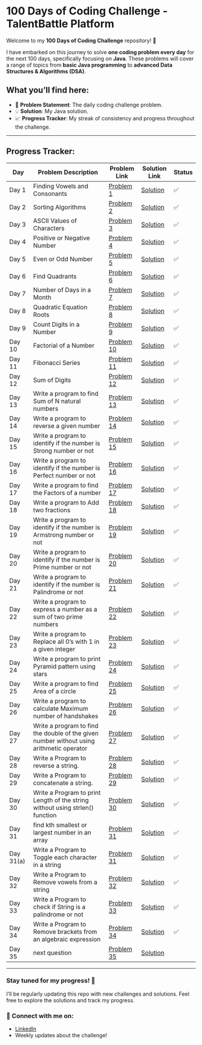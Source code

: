 # 100 Days of Coding Challenge - TalentBattle Platform

Welcome to my **100 Days of Coding Challenge** repository! 🎯

I have embarked on this journey to solve **one coding problem every day** for the next 100 days, specifically focusing on **Java**. These problems will cover a range of topics from **basic Java programming** to **advanced Data Structures & Algorithms (DSA)**.

## What you’ll find here:
- 📝 **Problem Statement**: The daily coding challenge problem.
- 💡 **Solution**: My Java solution.
- 📈 **Progress Tracker**: My streak of consistency and progress throughout the challenge.

---


## Progress Tracker:

| Day   | Problem Description                         | Problem Link                     | Solution Link                    | Status  |
|-------|---------------------------------------------|-----------------------------------|-----------------------------------|---------|
| Day 1 | Finding Vowels and Consonants               | [Problem 1](https://github.com/kiranreddy4433E/100-Days_Coading_Challenge/blob/main/Day_1/Day_1.md)       | [Solution](https://github.com/kiranreddy4433E/100-Days_Coading_Challenge/blob/main/Day_1/Day_1.md) | ✅      |
| Day 2 | Sorting Algorithms                          | [Problem 2](https://github.com/kiranreddy4433E/100-Days_Coading_Challenge/blob/main/Day_2/Day_2.md)       | [Solution](https://github.com/kiranreddy4433E/100-Days_Coading_Challenge/blob/main/Day_2/Day_2.md) | ✅      |
| Day 3 | ASCII Values of Characters                  | [Problem 3](https://github.com/kiranreddy4433E/100-Days_Coading_Challenge/blob/main/Day_3/Day_3.md)       | [Solution](https://github.com/kiranreddy4433E/100-Days_Coading_Challenge/blob/main/Day_3/Day_3.md) | ✅      |
| Day 4 | Positive or Negative Number                 | [Problem 4](https://github.com/kiranreddy4433E/100-Days_Coading_Challenge/blob/main/Day_4/Day_4.md)       | [Solution](https://github.com/kiranreddy4433E/100-Days_Coading_Challenge/blob/main/Day_4/Day_4.md) | ✅      |
| Day 5 | Even or Odd Number                          | [Problem 5](https://github.com/kiranreddy4433E/100-Days_Coading_Challenge/blob/main/Day_5/Day_5.md)       | [Solution](https://github.com/kiranreddy4433E/100-Days_Coading_Challenge/blob/main/Day_5/Day_5.md) | ✅      |
| Day 6 | Find Quadrants                              | [Problem 6](https://github.com/kiranreddy4433E/100-Days_Coading_Challenge/blob/main/Day_6/Day_6.md)       | [Solution](https://github.com/kiranreddy4433E/100-Days_Coading_Challenge/blob/main/Day_6/Day_6.md) | ✅      |
| Day 7 | Number of Days in a Month                   | [Problem 7](https://github.com/kiranreddy4433E/100-Days_Coading_Challenge/blob/main/Day_7/Day_7.md)       | [Solution](https://github.com/kiranreddy4433E/100-Days_Coading_Challenge/blob/main/Day_7/Day_7.md) | ✅      |
| Day 8 | Quadratic Equation Roots                    | [Problem 8](https://github.com/kiranreddy4433E/100-Days_Coading_Challenge/blob/main/Day_8/Day_8.md)       | [Solution](https://github.com/kiranreddy4433E/100-Days_Coading_Challenge/blob/main/Day_8/Day_8.md) | ✅      |
| Day 9 | Count Digits in a Number                    | [Problem 9](https://github.com/kiranreddy4433E/100-Days_Coading_Challenge/blob/main/Day_9/Day_9.md)       | [Solution](https://github.com/kiranreddy4433E/100-Days_Coading_Challenge/blob/main/Day_9/Day_9.md) | ✅      |
| Day 10| Factorial of a Number                       | [Problem 10](https://github.com/kiranreddy4433E/100-Days_Coading_Challenge/blob/main/Day_10/Day_10.md)    | [Solution](https://github.com/kiranreddy4433E/100-Days_Coading_Challenge/blob/main/Day_10/Day_10.md) | ✅      |
| Day 11| Fibonacci Series                            | [Problem 11](https://github.com/kiranreddy4433E/100-Days_Coading_Challenge/blob/main/Day_11/Day_11.md)    | [Solution](https://github.com/kiranreddy4433E/100-Days_Coading_Challenge/blob/main/Day_11/Day_11.md) | ✅      |
| Day 12| Sum of Digits                               | [Problem 12](https://github.com/kiranreddy4433E/100-Days_Coading_Challenge/blob/main/Day_12/Day_12.md)    | [Solution](https://github.com/kiranreddy4433E/100-Days_Coading_Challenge/blob/main/Day_12/Day_12.md) | ✅      |
| Day 13| Write a program to find Sum of N natural numbers                        | [Problem 13](https://github.com/kiranreddy4433E/100-Days_Coading_Challenge/blob/main/Day_13/Day_13.md)    | [Solution](https://github.com/kiranreddy4433E/100-Days_Coading_Challenge/blob/main/Day_13/Day_13.md) | ✅      |
| Day 14| Write a program to reverse a given number                       | [Problem 14](https://github.com/kiranreddy4433E/100-Days_Coading_Challenge/tree/main/Day_14)    | [Solution](https://github.com/kiranreddy4433E/100-Days_Coading_Challenge/tree/main/Day_14) | ✅      |
| Day 15| Write a program to identify if the number is Strong number or not                        | [Problem 15](https://github.com/kiranreddy4433E/100-Days_Coding_Challenge/tree/main/Day_15)    | [Solution](https://github.com/kiranreddy4433E/100-Days_Coding_Challenge/tree/main/Day_15) | ✅      |
| Day 16|  Write a program to identify if the number is Perfect number or not                       | [Problem 16](https://github.com/kiranreddy4433E/100-Days_Coding_Challenge/blob/main/Day_16/Day_16.md)    | [Solution](https://github.com/kiranreddy4433E/100-Days_Coding_Challenge/blob/main/Day_16/Day_16.md) | ✅     |
| Day 17| Write a program to find the Factors of a number                       | [Problem 17](https://github.com/kiranreddy4433E/100-Days_Coding_Challenge/blob/main/Day_17/Day_17.md)    | [Solution](https://github.com/kiranreddy4433E/100-Days_Coding_Challenge/blob/main/Day_17/Day_17.md) | ✅     |
| Day 18|  Write a program to Add two fractions                        | [Problem 18](https://github.com/kiranreddy4433E/100-Days_Coding_Challenge/blob/main/Day_18/Day_18.md)    | [Solution](https://github.com/kiranreddy4433E/100-Days_Coding_Challenge/blob/main/Day_18/Day_18.md) | ✅    |
| Day 19| Write a program to identify if the number is Armstrong number or not                       | [Problem 19](https://github.com/kiranreddy4433E/100-Days_Coding_Challenge/blob/main/Day_19/Day_19.md)    | [Solution](https://github.com/kiranreddy4433E/100-Days_Coding_Challenge/blob/main/Day_19/Day_19.md) | ✅    |
| Day 20| Write a program to identify if the number is Prime number or not                      | [Problem 20](https://github.com/kiranreddy4433E/100-Days_Coding_Challenge/blob/main/Day_20/Day_20.md)    | [Solution](https://github.com/kiranreddy4433E/100-Days_Coding_Challenge/blob/main/Day_20/Day_20.md) | ✅    |
| Day 21| Write a program to identify if the number is Palindrome or not                       | [Problem 21](https://github.com/kiranreddy4433E/100-Days_Coding_Challenge/blob/main/Day_21/Day_21.md)    | [Solution](https://github.com/kiranreddy4433E/100-Days_Coding_Challenge/blob/main/Day_21/Day_21.md) | ✅    |
| Day 22| Write a program to express a number as a sum of two prime numbers                       | [Problem 22](https://github.com/kiranreddy4433E/100-Days_Coding_Challenge/blob/main/Day_22/Day_22.md)    | [Solution](https://github.com/kiranreddy4433E/100-Days_Coding_Challenge/blob/main/Day_22/Day_22.md) | ✅    |
| Day 23| Write a program to Replace all 0’s with 1 in a given integer                     | [Problem 23](https://github.com/kiranreddy4433E/100-Days_Coding_Challenge/blob/main/Day_23/Day_23.md)    | [Solution](https://github.com/kiranreddy4433E/100-Days_Coding_Challenge/blob/main/Day_23/Day_23.md) | ✅    |
| Day 24| Write a program to print Pyramid pattern using stars                      | [Problem 24](https://github.com/kiranreddy4433E/100-Days_Coding_Challenge/blob/main/Day_24/Day_24.md)    | [Solution](https://github.com/kiranreddy4433E/100-Days_Coding_Challenge/blob/main/Day_24/Day_24.md) | ✅   |
| Day 25| Write a program to find Area of a circle                      | [Problem 25](https://github.com/kiranreddy4433E/100-Days_Coding_Challenge/blob/main/Day_25/Day_25.md)    | [Solution](https://github.com/kiranreddy4433E/100-Days_Coding_Challenge/blob/main/Day_25/Day_25.md) | ✅    |
| Day 26| Write a program to calculate Maximum number of handshakes                      | [Problem 26](https://github.com/kiranreddy4433E/100-Days_Coding_Challenge/blob/main/Day_26/Day_26.md)    | [Solution](https://github.com/kiranreddy4433E/100-Days_Coding_Challenge/blob/main/Day_26/Day_26.md) | ✅    |
| Day 27| Write a program to find the double of the given number without using arithmetic operator                      | [Problem 27](https://github.com/kiranreddy4433E/100-Days_Coding_Challenge/blob/main/Day_27/Day_27.md)    | [Solution](https://github.com/kiranreddy4433E/100-Days_Coding_Challenge/blob/main/Day_27/Day_27.md) | ✅    |
| Day 28| Write a Program to reverse a string.                      | [Problem 28](https://github.com/kiranreddy4433E/100-Days_Coding_Challenge/blob/main/Day_28/Day_28.md)    | [Solution](https://github.com/kiranreddy4433E/100-Days_Coding_Challenge/blob/main/Day_28/Day_28.md) | ✅    |
| Day 29| Write a Program to concatenate a string.                      | [Problem 29](https://github.com/kiranreddy4433E/100-Days_Coding_Challenge/blob/main/Day_29/Day_29.md)    | [Solution](https://github.com/kiranreddy4433E/100-Days_Coding_Challenge/blob/main/Day_29/Day_29.md) | ✅    |
| Day 30|  Write a Program to print Length of the string without using strlen() function                      | [Problem 30](https://github.com/kiranreddy4433E/100-Days_Coding_Challenge/blob/main/Day_30/Day_30.md)    | [Solution](https://github.com/kiranreddy4433E/100-Days_Coding_Challenge/blob/main/Day_30/Day_30.md) | ✅    |
| Day 31| find kth smallest or largest number in an array                      | [Problem 31](https://github.com/kiranreddy4433E/100-Days_Coding_Challenge/blob/main/Day_31/Day_31.md)    | [Solution](https://github.com/kiranreddy4433E/100-Days_Coding_Challenge/blob/main/Day_31/Day_31.md) | ✅    |
| Day 31(a)| Write a Program to Toggle each character in a string                      | [Problem 31](https://github.com/kiranreddy4433E/100-Days_Coding_Challenge/blob/main/Day_31/day_31.md)    | [Solution](https://github.com/kiranreddy4433E/100-Days_Coding_Challenge/blob/main/Day_31/day_31.md) | ✅    |
| Day 32| Write a Program to Remove vowels from a string                     | [Problem 32](https://github.com/kiranreddy4433E/100-Days_Coding_Challenge/blob/main/Day_32/Day_32.md)    | [Solution](https://github.com/kiranreddy4433E/100-Days_Coding_Challenge/blob/main/Day_32/Day_32.md) | ✅    |
| Day 33| Write a Program to check if String is a palindrome or not                      | [Problem 33](https://github.com/kiranreddy4433E/100-Days_Coding_Challenge/blob/main/Day_33/Day_33.md)    | [Solution](https://github.com/kiranreddy4433E/100-Days_Coding_Challenge/blob/main/Day_33/Day_33.md) | ✅    |
| Day 34| Write a Program to Remove brackets from an algebraic expression                      | [Problem 34](https://github.com/kiranreddy4433E/100-Days_Coding_Challenge/blob/main/Day_34/Day_34.md)    | [Solution](https://github.com/kiranreddy4433E/100-Days_Coding_Challenge/blob/main/Day_34/Day_34.md) | ✅    |
| Day 35| next question                      | [Problem 35]()    | [Solution]() |     |

---
### Stay tuned for my progress! 📅
I’ll be regularly updating this repo with new challenges and solutions. Feel free to explore the solutions and track my progress.

### 🔗 Connect with me on:
- [LinkedIn](https://www.linkedin.com/in/chandra-kiran-reddy-reddycharla-a9a746230/)
- Weekly updates about the challenge!
